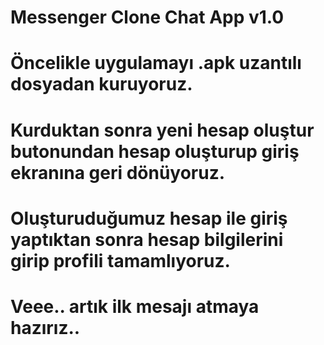 # Messenger Clone Chat App v1.0

# Öncelikle uygulamayı .apk uzantılı dosyadan kuruyoruz.
# Kurduktan sonra yeni hesap oluştur butonundan hesap oluşturup giriş ekranına geri dönüyoruz.
# Oluşturuduğumuz hesap ile giriş yaptıktan sonra hesap bilgilerini girip profili tamamlıyoruz.
# Veee.. artık ilk mesajı atmaya hazırız..
